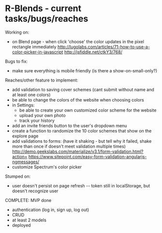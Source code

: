 # R-Blends - current tasks/bugs/reaches

Working on:
- on Blend page - when click 'choose' the color updates in the pixel rectangle immediately
    http://lugolabs.com/articles/71-how-to-use-a-color-picker-in-javascript
    http://jsfiddle.net/ctkY3/768/

Bugs to fix:
- make sure everything is mobile friendly (is there a show-on-small-only?)

Reaches/other feature to implement:
- add validation to saving cover schemes (cant submit without name and at least one colors)
- be able to change the colors of the website when choosing colors
- in Settings:
  - be able to create your own customized color scheme for the website
  - upload your own photo
  - track your history
- add an invite friends button to the user's dropdown menu
- create a function to randomize the 10 color schemes that show on the explore page
- add validations to forms: (have it shaking - but tell why it failed, shake more than once if doesn't meet validation multiple times) http://demo.geekslabs.com/materialize/v3.1/form-validation.html?action=
https://www.sitepoint.com/easy-form-validation-angularjs-ngmessages/
- customize Spectrum's color picker

Stumped on:
- user doesn't persist on page refresh -- token still in localStorage, but doesn't recognize user

COMPLETE: MVP done
- authentication (log in, sign up, log out)
- CRUD
- at least 2 models
- deployed
